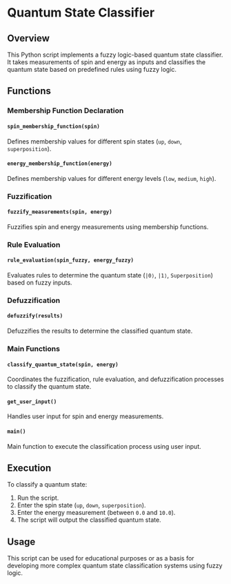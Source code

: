 # Quantum State Classifier

## Overview

This Python script implements a fuzzy logic-based quantum state classifier. It takes measurements of spin and energy as inputs and classifies the quantum state based on predefined rules using fuzzy logic.

## Functions

### Membership Function Declaration

#### `spin_membership_function(spin)`

Defines membership values for different spin states (`up`, `down`, `superposition`).

#### `energy_membership_function(energy)`

Defines membership values for different energy levels (`low`, `medium`, `high`).

### Fuzzification

#### `fuzzify_measurements(spin, energy)`

Fuzzifies spin and energy measurements using membership functions.

### Rule Evaluation

#### `rule_evaluation(spin_fuzzy, energy_fuzzy)`

Evaluates rules to determine the quantum state (`|0⟩`, `|1⟩`, `Superposition`) based on fuzzy inputs.

### Defuzzification

#### `defuzzify(results)`

Defuzzifies the results to determine the classified quantum state.

### Main Functions

#### `classify_quantum_state(spin, energy)`

Coordinates the fuzzification, rule evaluation, and defuzzification processes to classify the quantum state.

#### `get_user_input()`

Handles user input for spin and energy measurements.

#### `main()`

Main function to execute the classification process using user input.

## Execution

To classify a quantum state:
1. Run the script.
2. Enter the spin state (`up`, `down`, `superposition`).
3. Enter the energy measurement (between `0.0` and `10.0`).
4. The script will output the classified quantum state.

## Usage

This script can be used for educational purposes or as a basis for developing more complex quantum state classification systems using fuzzy logic.